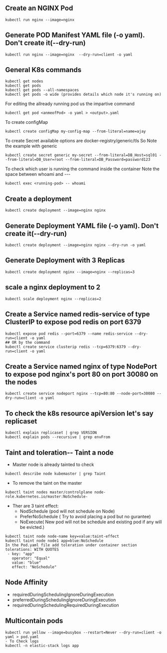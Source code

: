 ## Create an NGINX Pod
```
kubectl run nginx --image=nginx
```
## Generate POD Manifest YAML file (-o yaml). Don't create it(--dry-run)
```
kubectl run nginx --image=nginx  --dry-run=client -o yaml
```
## General K8s commands
```
kubectl get nodes
kubectl get pods
kubectl get pods --all-namespaces
kubectl get pods -o wide (provides details which node it's running on)
```

For editing the allready running pod us the impartive command
```
kubectl get pod <anmeofPod> -o yaml > <output>.yaml
```
To create configMap
```
kubectl create configMap my-config-map --from-literal=name=ajay
```
To create Secret available options are docker-registry/generic/tls
So Note the example with generic
```
kubectl create secret generic my-secret --from-literal=DB_Host=sql01 --from-literal=DB_User=root --from-literal=DB_Password=password123
```
To check which user is running the command inside the container Note the space between whoami and ---
```
kubectl exec <running-pod> -- whoami
```

## Create a deployment
```
kubectl create deployment --image=nginx nginx
```
## Generate Deployment YAML file (-o yaml). Don't create it(--dry-run)
```
kubectl create deployment --image=nginx nginx --dry-run -o yaml
```
## Generate Deployment with 3 Replicas
```
kubectl create deployment nginx --image=nginx --replicas=3
```
## scale a nginx deployment to 2
```
kubectl scale deployment nginx --replicas=2
```
## Create a Service named redis-service of type ClusterIP to expose pod redis on port 6379
```
kubectl expose pod redis --port=6379 --name redis-service --dry-run=client -o yaml
## OR by the command
kubectl create service clusterip redis --tcp=6379:6379 --dry-run=client -o yaml
```
## Create a Service named nginx of type NodePort to expose pod nginx's port 80 on port 30080 on the nodes
```
kubectl create service nodeport nginx --tcp=80:80 --node-port=30080 --dry-run=client -o yaml
```
## To check the k8s resource apiVersion let's say replicaset
```
kubectl explain replicaset | grep VERSION
kubectl explain pods --recursive | grep envFrom
```
## Taint and toleration-- Taint a node 
- Master node is already tainted to check
```
kubectl describe node kubemaster | grep Taint
```
- To remove the taint on the master
```
kubectl taint nodes master/controlplane node-role.kubernetes.io/master:NoSchedule-
```
- Ther are 3 taint effect:
    - NodSchedule (pod will not schedule on Node)
    - PreferNoSchedule ( Try to avoid placing a pod but no gurantee)
    - NoExecute( New pod will not be schedule and existing pod if any will be evicted.)
```
kubectl taint node node-name key=value:taint-effect
kubectl taint node node1 app=blue:NoSchedule
In the Pod.yaml file add toleration under container section
tolerations: WITH QUOTES
 - key: "app"
   operator: "Equal"
   value: "blue"
   effect: "NoSchedule"
```
## Node Affinity
- requiredDuringSchedulingIgnoreDuringExecution
- preferredDuringSchedulingIgnoreDuringExecution
- requiredDuringSchedulingRequiredDuringExecution

## Multicontain pods
```
kubectl run yellow --image=busybox --restart=Never --dry-run=client -o yaml > pod.yaml
- To Check logs
kubectl -n elastic-stack logs app
```
     
